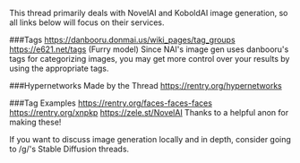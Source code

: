 This thread primarily deals with NovelAI and KoboldAI image generation, so all links below will focus on their services.

###Tags
https://danbooru.donmai.us/wiki_pages/tag_groups
https://e621.net/tags (Furry model)
Since NAI's image gen uses danbooru's tags for categorizing images, you may get more control over your results by using the appropriate tags.

###Hypernetworks Made by the Thread
https://rentry.org/hypernetworks

###Tag Examples
https://rentry.org/faces-faces-faces
https://rentry.org/xnpkp
https://zele.st/NovelAI
Thanks to a helpful anon for making these!

If you want to discuss image generation locally and in depth, consider going to /g/'s Stable Diffusion threads.